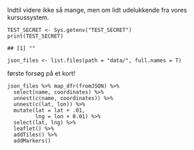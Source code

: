 Indtil videre ikke så mange, men om lidt udelukkende fra vores
kursussystem.

    TEST_SECRET <- Sys.getenv("TEST_SECRET")
    print(TEST_SECRET)

    ## [1] ""

    json_files <- list.files(path = "data/", full.names = T)

første forsøg på et kort!

    json_files %>% map_dfr(fromJSON) %>% 
      select(name, coordinates) %>% 
      unnest(c(name, coordinates)) %>% 
      unnest(c(lat, lon)) %>% 
      mutate(lat = lat + .01,
             lng = lon + 0.01) %>% 
      select(lat, lng) %>% 
      leaflet() %>% 
      addTiles() %>% 
      addMarkers()

<div id="htmlwidget-30bc5c2db8511b54969f" style="width:672px;height:480px;" class="leaflet html-widget"></div>
<script type="application/json" data-for="htmlwidget-30bc5c2db8511b54969f">{"x":{"options":{"crs":{"crsClass":"L.CRS.EPSG3857","code":null,"proj4def":null,"projectedBounds":null,"options":{}}},"calls":[{"method":"addTiles","args":["https://{s}.tile.openstreetmap.org/{z}/{x}/{y}.png",null,null,{"minZoom":0,"maxZoom":18,"tileSize":256,"subdomains":"abc","errorTileUrl":"","tms":false,"noWrap":false,"zoomOffset":0,"zoomReverse":false,"opacity":1,"zIndex":1,"detectRetina":false,"attribution":"&copy; <a href=\"https://openstreetmap.org\">OpenStreetMap<\/a> contributors, <a href=\"https://creativecommons.org/licenses/by-sa/2.0/\">CC-BY-SA<\/a>"}]},{"method":"addMarkers","args":[[57.01,57.01],[11.01,11.01],null,null,null,{"interactive":true,"draggable":false,"keyboard":true,"title":"","alt":"","zIndexOffset":0,"opacity":1,"riseOnHover":false,"riseOffset":250},null,null,null,null,null,{"interactive":false,"permanent":false,"direction":"auto","opacity":1,"offset":[0,0],"textsize":"10px","textOnly":false,"className":"","sticky":true},null]}],"limits":{"lat":[57.01,57.01],"lng":[11.01,11.01]}},"evals":[],"jsHooks":[]}</script>
